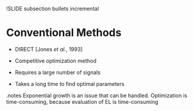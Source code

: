 !SLIDE subsection bullets incremental

# Conventional Methods

* DIRECT [Jones _et al._, 1993]

* Competitive optimization method

* Requires a large number of signals

* Takes a long time to find optimal parameters

.notes Exponential growth is an issue that can be handled. Optimization is time-consuming, because evaluation of EL is time-consuming
